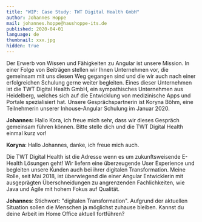 ```yaml
---
title: "WIP: Case Study: TWT Digital Health GmbH"
author: Johannes Hoppe
mail: johannes.hoppe@haushoppe-its.de
published: 2020-04-01
language: de
thumbnail: xxx.jpg
hidden: true
---
```


Der Erwerb von Wissen und Fähigkeiten zu Angular ist unsere Mission. In einer Folge von Beiträgen stellen wir Ihnen Unternehmen vor, die gemeinsam mit uns diesen Weg gegangen sind und die wir auch nach einer erfolgreichen Schulung gerne weiter begleiten. Eines dieser Unternehmen ist die TWT Digital Health GmbH, ein sympathisches Unternehmen aus Heidelberg, welches sich auf die Entwicklung von medizinische Apps und Portale spezialisiert hat. Unsere Gesprächspartnerin ist Koryna Böhm, eine Teilnehmerin unserer Inhouse-Angular Schulung im Januar 2020.

**Johannes:** Hallo Kora, ich freue mich sehr, dass wir dieses Gespräch gemeinsam führen können. Bitte stelle dich und die TWT Digital Health einmal kurz vor!

**Koryna**: Hallo Johannes, danke, ich freue mich auch.

Die TWT Digital Health ist die Adresse wenn es um zukunftsweisende E-Health Lösungen geht! Wir liefern eine überzeugende User Experience und begleiten unsere Kunden auch bei ihrer digitalen Transformation. Meine Rolle, seit Mai 2018, ist überwiegend die einer Angular Entwicklerin mit ausgeprägten Überschneidungen zu angrenzenden Fachlichkeiten, wie Java und Agile mit hohem Fokus auf Qualität.

**Johannes**: Stichwort: "digitalen Transformation". Aufgrund der aktuellen Situation sollen die Menschen ja möglichst zuhause bleiben. Kannst du deine Arbeit im Home Office aktuell fortführen?